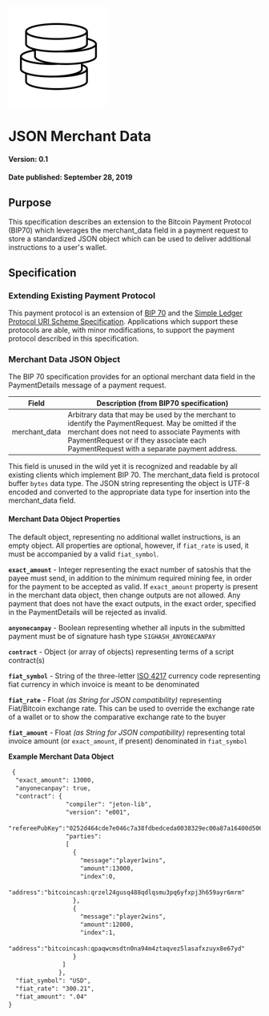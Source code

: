 ![Jeton](images/logo-200.png)

# JSON Merchant Data

#### Version: 0.1
#### Date published: September 28, 2019

## Purpose

This specification describes an extension to the Bitcoin Payment Protocol (BIP70) which leverages the merchant_data field in a payment request to store a standardized JSON object which can be used to deliver additional instructions to a user's wallet.

## Specification

### Extending Existing Payment Protocol

This payment protocol is an extension of [BIP 70](https://github.com/bitcoin/bips/blob/master/bip-0070.mediawiki) and the [Simple Ledger Protocol URI Scheme Specification](https://github.com/simpleledger/slp-specifications/blob/token-documents/slp-uri-scheme.md). Applications which support these protocols are able, with minor modifications, to support the payment protocol described in this specification.

### Merchant Data JSON Object

The BIP 70 specification provides for an optional merchant data field in the PaymentDetails message of a payment request.

| Field  | Description (from BIP70 specification)                                 |
| ------------ | ------------------------------------------|
| merchant_data | Arbitrary data that may be used by the merchant to identify the PaymentRequest. May be omitted if the merchant does not need to associate Payments with PaymentRequest or if they associate each PaymentRequest with a separate payment address. |

This field is unused in the wild yet it is recognized and readable by all existing clients which implement BIP 70. The merchant_data field is protocol buffer ``bytes`` data type. The JSON string representing the object is UTF-8 encoded and converted to the appropriate data type for insertion into the merchant_data field.

#### Merchant Data Object Properties

The default object, representing no additional wallet instructions, is an empty object. All properties are optional, however, if ``fiat_rate`` is used, it must be accompanied by a valid ``fiat_symbol``.

**``exact_amount``** - Integer representing the exact number of satoshis that the payee must send, in addition to the minimum required mining fee, in order for the payment to be accepted as valid. If ``exact_amount`` property is present in the merchant data object, then change outputs are not allowed. Any payment that does not have the exact outputs, in the exact order, specified in the PaymentDetails will be rejected as invalid.

**``anyonecanpay``** - Boolean representing whether all inputs in the submitted payment must be of signature hash type ``SIGHASH_ANYONECANPAY``

**``contract``** - Object (or array of objects) representing terms of a script contract(s)

**``fiat_symbol``** - String of the three-letter [ISO 4217](https://www.iso.org/iso-4217-currency-codes.html) currency code representing fiat currency in which invoice is meant to be denominated

**``fiat_rate``** - Float *(as String for JSON compatibility)* representing Fiat/Bitcoin exchange rate. This can be used to override the exchange rate of a wallet or to show the comparative exchange rate to the buyer

**``fiat_amount``** - Float *(as String for JSON compatibility)* representing total invoice amount (or ``exact_amount``, if present) denominated in ``fiat_symbol``


**Example Merchant Data Object**
```
 {
  "exact_amount": 13000,
  "anyonecanpay": true,
  "contract": {
                "compiler": "jeton-lib",
                "version": "e001",
                "refereePubKey":"0252d464cde7e046c7a38fdbedceda0038329ec00a87a16400d506c1806a53603d",
                "parties": 
                [
                  {
                    "message":"player1wins",
                    "amount":13000,
                    "index":0,
                    "address":"bitcoincash:qrzel24gusq488qdlqsmu3pq6yfxpj3h659ayr6mrm"
                  },
                  {
                    "message":"player2wins",
                    "amount":12000,
                    "index":1,
                    "address":"bitcoincash:qpaqwcmsdtn0na94m4ztaqvez5lasafxzuyx8e67yd"
                  }
               ]
              },
  "fiat_symbol": "USD",
  "fiat_rate": "300.21",
  "fiat_amount": ".04"
}
```

